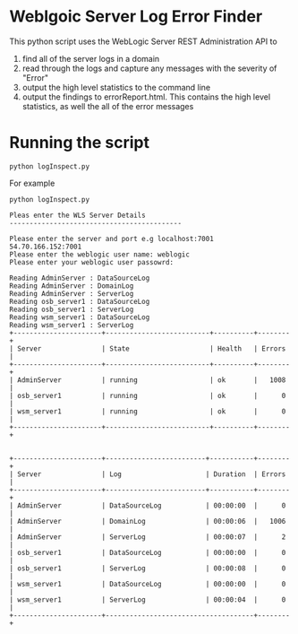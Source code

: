 
# Weblgoic Server Log Error Finder

This python script uses the WebLogic Server REST Administration API to 
1. find all of the server logs in a domain
2. read through the logs and capture any messages with the severity of "Error"
3. output the high level statistics to the command line
4. output the findings to errorReport.html. This contains the high level statistics, as well the all of the error messages

# Running the script

`python logInspect.py`

For example

```
python logInspect.py

Pleas enter the WLS Server Details
-------------------------------------------

Please enter the server and port e.g localhost:7001  54.70.166.152:7001
Please enter the weblogic user name: weblogic
Please enter your weblogic user passowrd:

Reading AdminServer : DataSourceLog
Reading AdminServer : DomainLog
Reading AdminServer : ServerLog
Reading osb_server1 : DataSourceLog
Reading osb_server1 : ServerLog
Reading wsm_server1 : DataSourceLog
Reading wsm_server1 : ServerLog
+----------------------+--------------------------+----------+--------+
| Server               | State                    | Health   | Errors |
+----------------------+--------------------------+----------+--------+
| AdminServer          | running                  | ok       |   1008 |
| osb_server1          | running                  | ok       |      0 |
| wsm_server1          | running                  | ok       |      0 |
+----------------------+--------------------------+----------+--------+


+----------------------+-------------------------+-----------+--------+
| Server               | Log                     | Duration  | Errors |
+----------------------+-------------------------+-----------+--------+
| AdminServer          | DataSourceLog           | 00:00:00  |      0 |
| AdminServer          | DomainLog               | 00:00:06  |   1006 |
| AdminServer          | ServerLog               | 00:00:07  |      2 |
| osb_server1          | DataSourceLog           | 00:00:00  |      0 |
| osb_server1          | ServerLog               | 00:00:08  |      0 |
| wsm_server1          | DataSourceLog           | 00:00:00  |      0 |
| wsm_server1          | ServerLog               | 00:00:04  |      0 |
+----------------------+-------------------------------------+--------+
```

